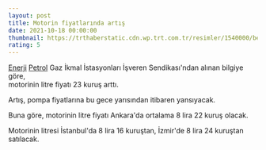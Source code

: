 ```yaml
--- 
layout: post
title: Motorin fiyatlarında artış
date: 2021-10-18 00:00:00
thumbnail: https://trthaberstatic.cdn.wp.trt.com.tr/resimler/1540000/benzin-depophotos-1541816.jpg
rating: 5
---
```

<p>
	<a href="https://www.trthaber.com/etiket/enerji/" target="_blank">Enerji</a> <a href="https://www.trthaber.com/etiket/petrol/" target="_blank">Petrol</a> Gaz İkmal İstasyonları İşveren Sendikası'ndan alınan bilgiye göre,<br />
	motorinin litre fiyatı 23 kuruş arttı.</p>
<p>
	Artış, pompa fiyatlarına bu gece yarısından itibaren yansıyacak.</p>
<p>
	Buna göre, motorinin litre fiyatı Ankara'da ortalama 8 lira 22 kuruş olacak.</p>
<p>
	Motorinin litresi İstanbul'da 8 lira 16 kuruştan, İzmir'de 8 lira 24 kuruştan satılacak. </p>

